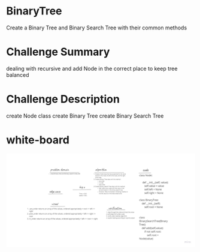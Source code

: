 # BinaryTree
Create a Binary Tree and Binary Search Tree with their common methods

# Challenge Summary
dealing with recursive and add Node in the correct place to keep tree balanced

# Challenge Description
create Node class create Binary Tree create Binary Search Tree

# white-board

![](tree.jpg)
